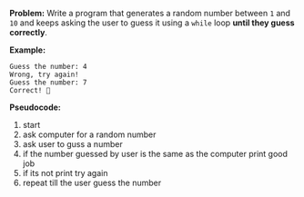 **Problem:**
Write a program that generates a random number between `1` and `10` and keeps
asking the user to guess it using a `while` loop **until they guess correctly**.  

**Example:**  
```
Guess the number: 4  
Wrong, try again!  
Guess the number: 7  
Correct! 🎉
```

**Pseudocode:**

1. start
2. ask computer for a random number 
3. ask user to guss a number 
4. if the number guessed by user is the same as the computer print good job
5. if its not print try again
6. repeat till the user guess the number 